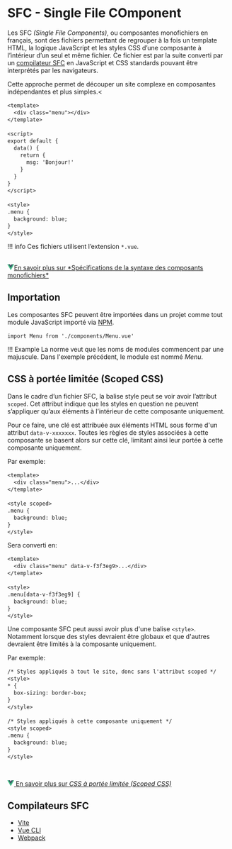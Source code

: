 # SFC - Single File COmponent


Les SFC *(Single File Components)*, ou composantes monofichiers en français, sont des fichiers permettant de regrouper à la fois un template HTML, la logique JavaScript et les styles CSS d’une composante à l’intérieur d’un seul et même fichier. Ce fichier est par la suite converti par un <a rel="noopener noreferrer" href="#compilateurs-sfc">compilateur SFC</a> en JavaScript et CSS standards pouvant être interprétés par les navigateurs.

Cette approche permet de découper un site complexe en composantes indépendantes et plus simples.<

```
<template>
  <div class="menu"></div>
</template>

<script>
export default {
  data() {
    return {
      msg: 'Bonjour!'
    }
  }
}
</script>

<style>
.menu {
  background: blue;
}
</style>
```



!!! info
    Ces fichiers utilisent l’extension `*.vue`.



<br>
<a href="https://fr.vuejs.org/api/sfc-spec" class="md-button "><img src="./assets/logo-vue.svg" style="width: 15px; height: auto;">En savoir plus sur *Spécifications de la syntaxe des composants monofichiers*</a>





## Importation
Les composantes SFC peuvent être importées dans un projet comme tout module JavaScript importé via <a target="_blank" rel="noopener noreferrer" href="https://tim-montmorency.com/timdoc/582-518MO/javascript/npm">NPM</a>.

```
import Menu from './components/Menu.vue'
```

!!! Example
    La norme veut que les noms de modules commencent par une majuscule. Dans l'exemple précédent, le module est nommé *Menu*.


## CSS à portée limitée (Scoped CSS)

Dans le cadre d’un fichier SFC, la balise style peut se voir avoir l’attribut `scoped`. Cet attribut indique que les styles en question ne peuvent s’appliquer qu’aux éléments à l’intérieur de cette composante uniquement.

Pour ce faire, une clé est attribuée aux éléments HTML sous forme d'un attribut `data-v-xxxxxxx`. Toutes les règles de styles associées à cette composante se basent alors sur cette clé, limitant ainsi leur portée à cette composante uniquement.

Par exemple:

```
<template>
  <div class="menu">...</div>
</template>

<style scoped>
.menu {
  background: blue;
}
</style>
```


Sera converti en:

```
<template>
  <div class="menu" data-v-f3f3eg9>...</div>
</template>

<style>
.menu[data-v-f3f3eg9] {
  background: blue;
}
</style>
```


Une composante SFC peut aussi avoir plus d'une balise `<style>`. Notamment lorsque des styles devraient être globaux et que d'autres devraient être limités à la composante uniquement.


Par exemple:


```
/* Styles appliqués à tout le site, donc sans l'attribut scoped */
<style>
* {
  box-sizing: border-box;
}
</style>

/* Styles appliqués à cette composante uniquement */
<style scoped>
.menu {
  background: blue;
}
</style>
```

<br>


<a href="https://fr.vuejs.org/api/sfc-css-features" class="md-button "><img src="./assets/logo-vue.svg" style="width: 15px; height: auto;"> En savoir plus sur *CSS à portée limitée (Scoped CSS)*</a>



## Compilateurs SFC

- [Vite](https://vite.dev/)
- [Vue CLI](https://cli.vuejs.org/)
- [Webpack](https://webpack.js.org/)

